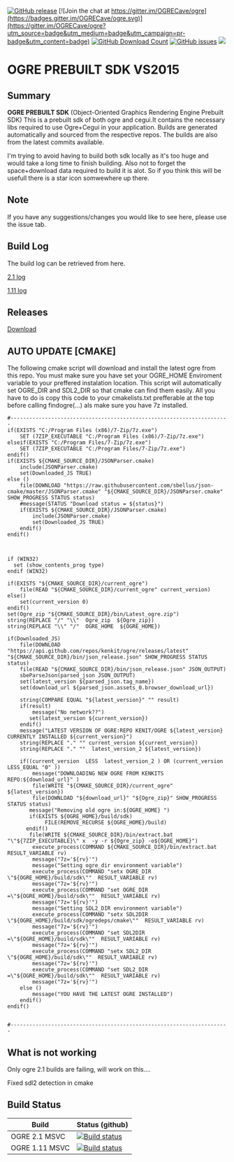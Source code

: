 [![GitHub release](https://img.shields.io/github/release/kenkit/ogre.svg)]()
[![Join the chat at https://gitter.im/OGRECave/ogre](https://badges.gitter.im/OGRECave/ogre.svg)](https://gitter.im/OGRECave/ogre?utm_source=badge&utm_medium=badge&utm_campaign=pr-badge&utm_content=badge)
[![GitHub Download Count](https://github-basic-badges.herokuapp.com/downloads/kenkit/ogre/total.svg)](https://github.com/kenkit/ogre/releases)
[![GitHub issues](https://img.shields.io/github/issues-raw/kenkit/ogre.svg)]()
![](Docs/ogre-logo-wetfloor.gif)


# OGRE PREBUILT SDK VS2015
## Summary
**OGRE PREBUILT SDK**
(Object-Oriented Graphics Rendering Engine Prebuilt SDK) 
This is a prebuilt sdk of both ogre and cegui.It contains the necessary libs required to use Ogre+Cegui in your application. 
Builds are generated automatically and sourced from the respective repos.
The builds are also from the latest commits available.

I'm trying to avoid having to build both sdk locally as it's too huge and would take a long time to finish building.
Also not to forget the space+download data required to build it is alot.
So if you think this will be usefull there is a star icon somwewhere up there.

## Note
If you have any suggestions/changes you would like to see here, please use the issue tab.

## Build Log
The build log can be retrieved from here.

[2.1  log](https://ci.appveyor.com/project/kenkit/ogre-6fnyg?fullLog=true)

[1.11 log](https://ci.appveyor.com/project/kenkit/ogre-mm8lb?fullLog=true)

## Releases
[Download](https://github.com/kenkit/ogre/releases)

## AUTO UPDATE [CMAKE]
The following cmake script will download and install the latest ogre from this repo.
You must make sure you have set your OGRE_HOME Enviroment variable to your preffered instalation location.
This script will automatically set OGRE_DIR and SDL2_DIR so that cmake can find them easily.
All you have to do is copy this code to your cmakelists.txt prefferable at the top before calling findogre(...) als make sure you have 7z installed.

```
#----------------------------------------------------------------------
if(EXISTS "C:/Program Files (x86)/7-Zip/7z.exe")
    SET (7ZIP_EXECUTABLE "C:/Program Files (x86)/7-Zip/7z.exe")
elseif(EXISTS "C:/Program Files/7-Zip/7z.exe")
    SET (7ZIP_EXECUTABLE "C:/Program Files/7-Zip/7z.exe")
endif()
if(EXISTS ${CMAKE_SOURCE_DIR}/JSONParser.cmake)
    include(JSONParser.cmake)
    set(Downloaded_JS TRUE)
else ()
    file(DOWNLOAD "https://raw.githubusercontent.com/sbellus/json-cmake/master/JSONParser.cmake" "${CMAKE_SOURCE_DIR}/JSONParser.cmake" SHOW_PROGRESS STATUS status)
    #message(STATUS "Download status = ${status}")
    if(EXISTS ${CMAKE_SOURCE_DIR}/JSONParser.cmake)
        include(JSONParser.cmake)
        set(Downloaded_JS TRUE)
    endif()
endif()



if (WIN32)
  set (show_contents_prog type)
endif (WIN32)

if(EXISTS "${CMAKE_SOURCE_DIR}/current_ogre")
    file(READ "${CMAKE_SOURCE_DIR}/current_ogre" current_version)
else()
    set(current_version 0)
endif()
set(Ogre_zip "${CMAKE_SOURCE_DIR}/bin/Latest_ogre.zip")
string(REPLACE "/" "\\"  Ogre_zip  ${Ogre_zip})
string(REPLACE "\\" "/"  OGRE_HOME  ${OGRE_HOME})

if(Downloaded_JS)
    file(DOWNLOAD "https://api.github.com/repos/kenkit/ogre/releases/latest" "${CMAKE_SOURCE_DIR}/bin/json_release.json" SHOW_PROGRESS STATUS status)
    file(READ "${CMAKE_SOURCE_DIR}/bin/json_release.json" JSON_OUTPUT)
    sbeParseJson(parsed_json JSON_OUTPUT)
    set(latest_version ${parsed_json.tag_name})
    set(download_url ${parsed_json.assets_0.browser_download_url}) 

    string(COMPARE EQUAL "${latest_version}" "" result)
    if(result)
        message("No network??")  
       set(latest_version ${current_version})
    endif()
    message("LATEST VERSION OF OGRE:REPO KENIT/OGRE ${latest_version} CURRENTLY INSTALLED ${current_version}")
    string(REPLACE "." "" current_version ${current_version})
    string(REPLACE "." ""  latest_version_2 ${latest_version})
  
    if((current_version  LESS  latest_version_2 ) OR (current_version LESS_EQUAL "0" ))
        message("DOWNLOADING NEW OGRE FROM KENKITS REPO:${download_url}" )
        file(WRITE "${CMAKE_SOURCE_DIR}/current_ogre" ${latest_version})
        file(DOWNLOAD "${download_url}" "${Ogre_zip}" SHOW_PROGRESS STATUS status)
       message("Removing old ogre in:${OGRE_HOME} ")
       if(EXISTS ${OGRE_HOME}/build/sdk)
            FILE(REMOVE_RECURSE ${OGRE_HOME}/build)
      endif()
       file(WRITE ${CMAKE_SOURCE_DIR}/bin/extract.bat "\"${7ZIP_EXECUTABLE}\" x  -y -r ${Ogre_zip} -o${OGRE_HOME}")
        execute_process(COMMAND ${CMAKE_SOURCE_DIR}/bin/extract.bat RESULT_VARIABLE rv)
        message("7z='${rv}'")
        message("Setting ogre_dir environment variable")
        execute_process(COMMAND "setx OGRE_DIR \"${OGRE_HOME}/build/sdk\""  RESULT_VARIABLE rv)  
        message("7z='${rv}'")
        execute_process(COMMAND "set OGRE_DIR =\"${OGRE_HOME}/build/sdk\""  RESULT_VARIABLE rv)
        message("7z='${rv}'")  
        message("Setting SDL2_DIR environment variable")
        execute_process(COMMAND "setx SDL2DIR \"${OGRE_HOME}/build/sdk/ogredeps/cmake\""  RESULT_VARIABLE rv)  
        message("7z='${rv}'")
        execute_process(COMMAND "set SDL2DIR =\"${OGRE_HOME}/build/sdk\""  RESULT_VARIABLE rv)  
        message("7z='${rv}'")
        execute_process(COMMAND "setx SDL2_DIR \"${OGRE_HOME}/build/sdk\""  RESULT_VARIABLE rv) 
        message("7z='${rv}'") 
        execute_process(COMMAND "set SDL2_DIR =\"${OGRE_HOME}/build/sdk\""  RESULT_VARIABLE rv)
        message("7z='${rv}'")  
    else ()
        message("YOU HAVE THE LATEST OGRE INSTALLED")
    endif()
endif()


#----------------------------------------------------------------------
```
## What is not working
Only ogre 2.1 builds are failing, will work on this....

Fixed sdl2 detection in cmake
## Build Status
| Build | Status (github) |
|-------|-----------------|
| OGRE 2.1 MSVC | [![Build status](https://ci.appveyor.com/api/projects/status/q4q8yqy7uad0utmd?svg=true)](https://ci.appveyor.com/project/kenkit/ogre-6fnyg)
| OGRE 1.11 MSVC | [![Build status](https://ci.appveyor.com/api/projects/status/s0l07pa1uo7coda2?svg=true)](https://ci.appveyor.com/project/kenkit/ogre-mm8lb)
